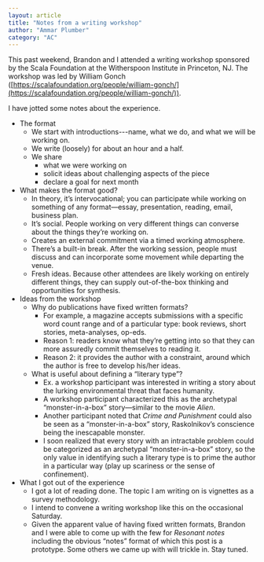 ```yaml
---
layout: article
title: "Notes from a writing workshop"
author: "Ammar Plumber"
category: "AC"
---
```


This past weekend, Brandon and I attended a writing workshop sponsored by the Scala Foundation at the Witherspoon Institute in Princeton, NJ. The workshop was led by William Gonch ([https://scalafoundation.org/people/william-gonch/](https://scalafoundation.org/people/william-gonch/)).

I have jotted some notes about the experience.

- The format
    - We start with introductions---name, what we do, and what we will be working on.
    - We write (loosely) for about an hour and a half.
    - We share
        - what we were working on
        - solicit ideas about challenging aspects of the piece
        - declare a goal for next month
- What makes the format good?
    - In theory, it’s intervocational; you can participate while working on something of any format—essay, presentation, reading, email, business plan.
    - It’s social. People working on very different things can converse about the things they’re working on.
    - Creates an external commitment via a timed working atmosphere.
    - There’s a built-in break. After the working session, people must discuss and can incorporate some movement while departing the venue.
    - Fresh ideas. Because other attendees are likely working on entirely different things, they can supply out-of-the-box thinking and opportunities for synthesis.
- Ideas from the workshop
    - Why do publications have fixed written formats?
        - For example, a magazine accepts submissions with a specific word count range and of a particular type: book reviews, short stories, meta-analyses, op-eds.
        - Reason 1: readers know what they’re getting into so that they can more assuredly commit themselves to reading it.
        - Reason 2: it provides the author with a constraint, around which the author is free to develop his/her ideas.
    - What is useful about defining a “literary type”?
        - Ex. a workshop participant was interested in writing a story about the lurking environmental threat that faces humanity.
        - A workshop participant characterized this as the archetypal “monster-in-a-box” story—similar to the movie *Alien*.
        - Another participant noted that *Crime and Punishment* could also be seen as a “monster-in-a-box” story, Raskolnikov’s conscience being the inescapable monster.
        - I soon realized that every story with an intractable problem could be categorized as an archetypal “monster-in-a-box” story, so the only value in identifying such a literary type is to prime the author in a particular way (play up scariness or the sense of confinement).
- What I got out of the experience
    - I got a lot of reading done. The topic I am writing on is vignettes as a survey methodology.
    - I intend to convene a writing workshop like this on the occasional Saturday.
    - Given the apparent value of having fixed written formats, Brandon and I were able to come up with the few for *Resonant notes* including the obvious “notes” format of which this post is a prototype. Some others we came up with will trickle in. Stay tuned.